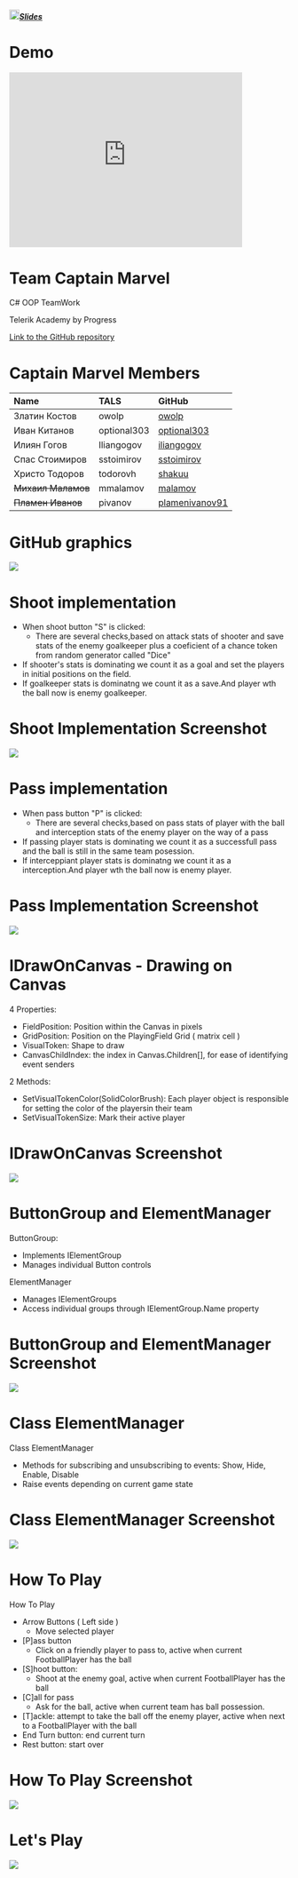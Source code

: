##### [<img src="https://raw.githubusercontent.com/TelerikAcademy/Common/master/icons/presentation.png" height="18"/>Slides](https://rawgit.com/Team-Captain-Marvel-2016/TeamWorkSkeletonSample/master/Presentation/index.html)

# Demo

<iframe width="420" height="315" src="http://www.youtube.com/embed/GkRQT3_Ub8I" frameborder="0" allowfullscreen></iframe>

<!-- section start -->
<!-- attr: { class:'slide-title', showInPresentation:true, hasScriptWrapper:true } -->
# Team Captain Marvel

<!-- <img showInPresentation="true" class="slide-image" src="imgs/captainmarvel.jpg" style="top:30%; left:49%; width:30.36%; z-index:-1" /> -->

<div class="signature">
	<p class="signature-course">C# OOP TeamWork</p>
	<p class="signature-initiative">Telerik Academy by Progress</p>
	<a href="https://github.com/Team-Captain-Marvel-2016" class="signature-link">Link to the GitHub repository</a>
</div>

<!-- section start -->
<!-- attr: { showInPresentation:true, style:'font-size: 0.7em' } -->

# Captain Marvel Members

| Name | TALS | GitHub |
| :------------- | :------------------- | :------------------------------------------|
| Златин Костов  | owolp       | [owolp](https://github.com/owolp)                   |
| Иван Китанов   | optional303 | [optional303](https://github.com/optional303)       |
| Илиян Гогов    | Iliangogov  | [iliangogov](https://github.com/iliangogov)         |
| Спас Стоимиров | sstoimirov  | [sstoimirov](https://github.com/sstoimirov)         |
| Христо Тодоров | todorovh    | [shakuu](https://github.com/shakuu)                 |
| ~~Михаил Маламов~~ | mmalamov    | [malamov](https://github.com/malamov)               |
| ~~Пламен Иванов~~  | pivanov     | [plamenivanov91](https://github.com/plamenivanov91) |

<!-- section start -->
<!-- attr: { class:'slide-title', showInPresentation:true, hasScriptWrapper:true } -->

# GitHub graphics

![](./Presentation/imgs/githubgraphics.png)

<!-- <img showInPresentation="true" class="slide-image" src="imgs/githubgraphics.png" style="top:25%; left:10%; width:80%; z-index:-1" /> -->

<!-- section start -->
<!-- attr: { showInPresentation:true, style:'font-size: 0.7em' } -->

# Shoot implementation

- When shoot button "S" is clicked:
  - There are several checks,based on attack stats of shooter and save stats of the enemy goalkeeper plus a coeficient of a chance token from random generator called "Dice"
- If shooter's stats is dominating we count it as a goal and set the players in initial positions on the field.
- If goalkeeper stats is dominatng we count it as a save.And player wth the ball now is enemy goalkeeper.

<!-- section start -->
<!-- attr: { showInPresentation:true, style:'font-size: 0.7em', hasScriptWrapper:true } -->

# Shoot Implementation Screenshot

![](./Presentation/imgs/ShootImplementation.png)

<!-- <img showInPresentation="true" class="slide-image" src="imgs/ShootImplementation.png" style="top:15%; width:100%; z-index:-1" /> -->

<!-- section start -->
<!-- attr: { showInPresentation:true, style:'font-size: 0.7em' } -->

# Pass implementation

- When pass button "P" is clicked:
  - There are several checks,based on pass stats of player with the ball and interception stats of the enemy player on the way of a pass
- If passing player stats is dominating we count it as a successfull pass and the ball is still in the same team posession.
- If interceppiant player stats is dominatng we count it as a interception.And player wth the ball now is enemy player.

<!-- section start -->
<!-- attr: { showInPresentation:true, style:'font-size: 0.7em', hasScriptWrapper:true } -->

# Pass Implementation Screenshot

![](./Presentation/imgs/PassImplementation.png)

<!-- <img showInPresentation="true" class="slide-image" src="imgs/PassImplementation.png" style="top:15%; width:100%; z-index:-1" /> -->

<!-- section start -->
<!-- attr: { showInPresentation:true, style:'font-size: 0.7em' } -->

# IDrawOnCanvas - Drawing on Canvas

4 Properties:

- FieldPosition: Position within the Canvas in pixels
- GridPosition: Position on the PlayingField Grid ( matrix cell )
- VisualToken: Shape to draw
- CanvasChildIndex: the index in Canvas.Children[], for ease of identifying event senders

2 Methods:

- SetVisualTokenColor(SolidColorBrush): Each player object is responsible for setting the color of the playersin their team
- SetVisualTokenSize: Mark their active player

<!-- section start -->
<!-- attr: { showInPresentation:true, style:'font-size: 0.7em', hasScriptWrapper:true } -->

# IDrawOnCanvas Screenshot

![](./Presentation/imgs/IDrawOnCanvas.png)

<!-- <img showInPresentation="true" class="slide-image" src="imgs/IDrawOnCanvas.png" style="top:15%; width:100%; z-index:-1" /> -->

<!-- section start -->
<!-- attr: { showInPresentation:true, style:'font-size: 0.7em' } -->

# ButtonGroup and ElementManager

ButtonGroup:

- Implements IElementGroup
- Manages individual Button controls

ElementManager

- Manages IElementGroups
- Access individual groups through IElementGroup.Name property

<!-- section start -->
<!-- attr: { showInPresentation:true, style:'font-size: 0.7em', hasScriptWrapper:true } -->

# ButtonGroup and ElementManager Screenshot

![](./Presentation/imgs/ButtonGroupAndElement.png)

<!-- <img showInPresentation="true" class="slide-image" src="imgs/ButtonGroupAndElement.png" style="top:15%; width:100%; z-index:-1" /> -->

<!-- section start -->
<!-- attr: { showInPresentation:true, style:'font-size: 0.7em' } -->

# Class ElementManager

Class ElementManager

- Methods for subscribing and unsubscribing to events: Show, Hide, Enable, Disable
- Raise events depending on current game state

<!-- section start -->
<!-- attr: { showInPresentation:true, style:'font-size: 0.7em', hasScriptWrapper:true } -->

# Class ElementManager Screenshot

![](./Presentation/imgs/ClassElementManager.png)

<!-- <img showInPresentation="true" class="slide-image" src="imgs/ClassElementManager.png" style="top:15%; width:100%; z-index:-1" /> -->

<!-- section start -->
<!-- attr: { showInPresentation:true, style:'font-size: 0.7em' } -->

# How To Play

How To Play

- Arrow Buttons ( Left side )
  - Move selected player
- [P]ass button
  - Click on a friendly player to pass to, active when current FootballPlayer has the ball
- [S]hoot button:
  - Shoot at the enemy goal, active when current FootballPlayer has the ball
- [C]all for pass
  - Ask for the ball, active when current team has ball possession.
- [T]ackle: attempt to take the ball off the enemy player, active when next to a FootballPlayer with the ball
- End Turn button: end current turn
- Rest button: start over

<!-- section start -->
<!-- attr: { showInPresentation:true, style:'font-size: 0.7em', hasScriptWrapper:true } -->

# How To Play Screenshot

![](./Presentation/imgs/HowToPlay.png)

<!-- <img showInPresentation="true" class="slide-image" src="imgs/HowToPlay.png" style="top:15%; width:100%; z-index:-1" /> -->

<!-- section start -->
<!-- attr: { showInPresentation:true, style:'font-size: 0.7em', hasScriptWrapper:true } -->

# Let's Play

![](./Presentation/imgs/LetsPlay.png)

<!-- <img showInPresentation="true" class="slide-image" src="imgs/LetsPlay.png" style="top:15%; width:100%; z-index:-1" /> -->